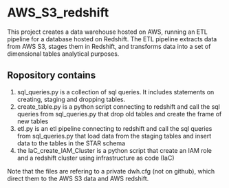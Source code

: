 # AWS_S3_redshift
This project creates a data warehouse hosted on AWS, running an ETL pipeline for a database hosted on Redshift. The ETL pipeline extracts data from AWS S3, stages them in Redshift, and transforms data into a set of dimensional tables analytical purposes. 

## Ropository contains
1) sql_queries.py is a collection of sql queries. It includes statements on creating, staging and dropping tables.
2) create_table.py is a python script connecting to redshift and call the sql queries from sql_queries.py that drop old tables and create the frame of new tables
3) etl.py is an etl pipeline connecting to redshift and call the sql queries from sql_queries.py that load data from the staging tables and insert data to the tables in the STAR schema
4) the IaC_create_IAM_Cluster is a python script that create an IAM role and a redshift cluster using infrastructure as code (IaC)

Note that the files are refering to a private dwh.cfg (not on github), which direct them to the AWS S3 data and AWS redshift.